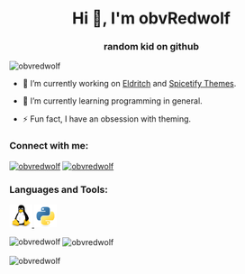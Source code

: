 <h1 align="center">Hi 👋, I'm obvRedwolf</h1>
<h3 align="center">random kid on github</h3>

<p align="left"> <img src="https://komarev.com/ghpvc/?username=obvredwolf&label=Profile%20views&color=0e75b6&style=flat" alt="obvredwolf" /> </p>

- 🔭 I’m currently working on [Eldritch](https://github.com/eldritch-theme/eldritch) and [Spicetify Themes](https://github.com/spicetify/spicetify-themes).

- 🌱 I’m currently learning programming in general.

- ⚡ Fun fact, I have an obsession with theming.

<h3 align="left">Connect with me:</h3>
<p align="left">
<a href="https://twitter.com/obvredwolf" target="blank"><img align="center" src="https://raw.githubusercontent.com/rahuldkjain/github-profile-readme-generator/master/src/images/icons/Social/twitter.svg" alt="obvredwolf" height="30" width="40" /></a>
<a href="https://www.youtube.com/c/obvredwolf" target="blank"><img align="center" src="https://raw.githubusercontent.com/rahuldkjain/github-profile-readme-generator/master/src/images/icons/Social/youtube.svg" alt="obvredwolf" height="30" width="40" /></a>
</p>

<h3 align="left">Languages and Tools:</h3>
<p align="left"> <a href="https://www.linux.org/" target="_blank" rel="noreferrer"> <img src="https://raw.githubusercontent.com/devicons/devicon/master/icons/linux/linux-original.svg" alt="linux" width="40" height="40"/> </a> <a href="https://www.python.org" target="_blank" rel="noreferrer"> <img src="https://raw.githubusercontent.com/devicons/devicon/master/icons/python/python-original.svg" alt="python" width="40" height="40"/> </a> </p>

<p><img align="left" src="https://github-readme-stats.vercel.app/api/top-langs?username=obvredwolf&show_icons=true&theme=tokyonight&locale=en&layout=compact" alt="obvredwolf" /></p>

<p>&nbsp;<img align="center" src="https://github-readme-stats.vercel.app/api?username=obvredwolf&show_icons=true&theme=tokyonight&locale=en" alt="obvredwolf" /></p>

<p><img align="center" src="https://github-readme-streak-stats.herokuapp.com/?user=obvredwolf&theme=dark" alt="obvredwolf" /></p>

